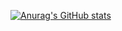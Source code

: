
[![Anurag's GitHub stats](https://github-readme-stats.vercel.app/api?username=Dagwbl)](https://github.com/anuraghazra/github-readme-stats)





<!---
Dagwbl/Dagwbl is a ✨ special ✨ repository because its `README.md` (this file) appears on your GitHub profile.
You can click the Preview link to take a look at your changes.
--->

